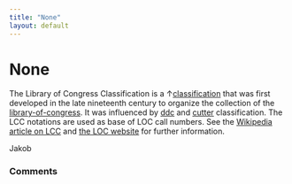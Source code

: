 ```yaml
---
title: "None"
layout: default
---
```

None
=====================
The Library of Congress Classification is a
↑[classification](/questions/tagged/classification "show questions tagged 'classification'")
that was first developed in the late nineteenth century to organize the
collection of the
[library-of-congress](/questions/tagged/library-of-congress "show questions tagged 'library-of-congress'").
It was influenced by
[ddc](/questions/tagged/ddc "show quesons tagged 'ddc'") and
[cutter](/questions/tagged/cutter "show questions tagged 'cutter'")
classification. The LCC notations are used as base of LOC call numbers.
See the [Wikipedia article on
LCC](http://en.wikipedia.org/wiki/Library_of_Congress_Classification)
and [the LOC website](http://www.loc.gov/aba/cataloging/classification/)
for further information.

Jakob

### Comments ###


